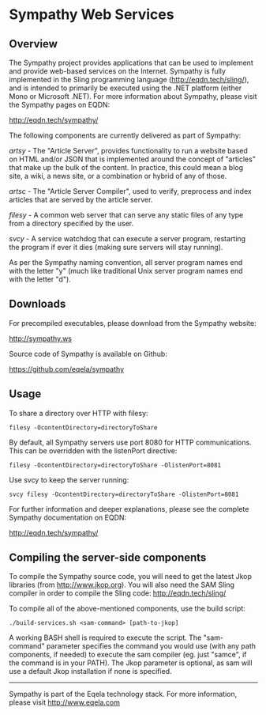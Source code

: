 Sympathy Web Services
=====================

Overview
--------

The Sympathy project provides applications that can be used to implement and
provide web-based services on the Internet. Sympathy is fully implemented
in the Sling programming language (http://eqdn.tech/sling/), and is intended to
primarily be executed using the .NET platform (either Mono or Microsoft .NET).
For more information about Sympathy, please visit the Sympathy pages on EQDN:

http://eqdn.tech/sympathy/

The following components are currently delivered as part of Sympathy:

*artsy* - The "Article Server", provides functionality to run a website based
on HTML and/or JSON that is implemented around the concept of "articles" that
make up the bulk of the content. In practice, this could mean a blog site,
a wiki, a news site, or a combination or hybrid of any of those.

*artsc* - The "Article Server Compiler", used to verify, preprocess and index
articles that are served by the article server.

*filesy* - A common web server that can serve any static files of any type from
a directory specified by the user.

*svcy* - A service watchdog that can execute a server program, restarting the
program if ever it dies (making sure servers will stay running).

As per the Sympathy naming convention, all server program names end with the
letter "y" (much like traditional Unix server program names end with the letter
"d").

Downloads
---------

For precompiled executables, please download from the Sympathy website:

http://sympathy.ws

Source code of Sympathy is available on Github:

https://github.com/eqela/sympathy

Usage
-----

To share a directory over HTTP with filesy:

```
filesy -OcontentDirectory=directoryToShare
```

By default, all Sympathy servers use port 8080 for HTTP communications. This can be
overridden with the listenPort directive:

```
filesy -OcontentDirectory=directoryToShare -OlistenPort=8081
```

Use svcy to keep the server running:

```
svcy filesy -OcontentDirectory=directoryToShare -OlistenPort=8081
```

For further information and deeper explanations, please see the complete
Sympathy documentation on EQDN:

http://eqdn.tech/sympathy/

Compiling the server-side components
------------------------------------

To compile the Sympathy source code, you will need to get the latest Jkop libraries
(from http://www.jkop.org). You will also need the SAM Sling compiler in order to
compile the Sling code: http://eqdn.tech/sling/

To compile all of the above-mentioned components, use the build script:

```
./build-services.sh <sam-command> [path-to-jkop]
```

A working BASH shell is required to execute the script. The "sam-command"
parameter specifies the command you would use (with any path components, if
needed) to execute the sam compiler (eg. just "samce", if the command is in your
PATH). The Jkop parameter is optional, as sam will use a default Jkop
installation if none is specified.

---

Sympathy is part of the Eqela technology stack. For more information, please
visit http://www.eqela.com
